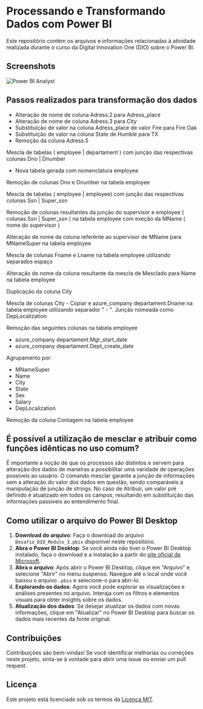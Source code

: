 # Processando e Transformando Dados com Power BI

Este repositório contém os arquivos e informações relacionadas à atividade realizada durante o curso da Digital Innovation One (DIO) sobre o Power BI.

## Screenshots

![Power BI Analyst](https://github.com/pedrolporto/power_bi_analyst_2/assets/28610184/a2ae5dd9-f174-458e-9e27-ab11e56f6d02)

## Passos realizados para transformação dos dados

- Alteração de nome de coluna Adress.2 para Adress_place
- Alteração de nome de coluna Adress.3 para City
- Substituição de valor na coluna Adress_place de valor Fire para Fire Oak
- Substituição de valor na coluna State de Humble para TX
- Remoção da coluna Adress.5

Mescla de tabelas ( employee | departament ) com junção das respectivas colunas Dno | Dnumber
- Nova tabela gerada com nomenclatura employee

Remoção de colunas Dno e Dnumber na tabela employee

Mescla de tabelas ( employee | employee) com junção das respectivas colunas Ssn | Super_ssn

Remoção de colunas resultantes da junção do supervisor e employee ( colunas Ssn | Super_ssn ) na tabela employee com exeção da MName ( nome do supervisor )

Alteração de nome da coluna referênte ao supervisor de MName para MNameSuper na tabela employee

Mescla de colunas Fname e Lname na tabela employee utilizando separados espaço

Alteração de nome da coluna resultante da mescla de Mesclado para Name na tabela employee

Duplicação da coluna City

Mescla de colunas City - Copiar e azure_company departament.Dname na tabela employee utilizando separador " - ". Junção nomeada como DepLocalization

Remoção das seguintes colunas na tabela employee
- azure_company departament.Mgr_start_date
- azure_company departament.Dept_create_date

Agrupamento por:
- MNameSuper
- Name
- City
- State
- Sex
- Salary
- DepLocalization

Remoção da coluna Contagem na tabela employee

## É possível a utilização de mesclar e atribuir como funções idênticas no uso comum?

É importante a noção de que os processos são distintos e servem para alteração dos dados de maneiras a possibilitar uma varidade de operações possíveis ao usuário. O comando mesclar garante a junção de informações sem a alteração do valor dos dados em questão, sendo comparáveis a manipulação de junção de strings.  No caso de Atribuir, um valor pré definido é atualizado em todos os campos, resultando em substituição das informações passíveis ao entendimento final.


## Como utilizar o arquivo do Power BI Desktop

1. **Download do arquivo**: Faça o download do arquivo `Desafio_DIO_Modulo_3.pbix` disponível neste repositório.
2. **Abra o Power BI Desktop**: Se você ainda não tiver o Power BI Desktop instalado, faça o download e a instalação a partir do [site oficial da Microsoft](https://powerbi.microsoft.com/pt-br/desktop/).
3. **Abra o arquivo**: Após abrir o Power BI Desktop, clique em "Arquivo" e selecione "Abrir" no menu suspenso. Navegue até o local onde você baixou o arquivo `.pbix` e selecione-o para abri-lo.
4. **Explorando os dados**: Agora você pode explorar as visualizações e análises presentes no arquivo. Interaja com os filtros e elementos visuais para obter insights sobre os dados.
5. **Atualização dos dados**: Se desejar atualizar os dados com novas informações, clique em "Atualizar" no Power BI Desktop para buscar os dados mais recentes da fonte original.

## Contribuições

Contribuições são bem-vindas! Se você identificar melhorias ou correções neste projeto, sinta-se à vontade para abrir uma issue ou enviar um pull request.

## Licença

Este projeto está licenciado sob os termos da [Licença MIT](LICENSE).
